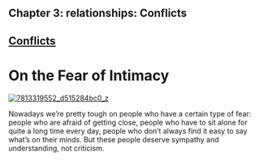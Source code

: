 Chapter  3: relationships: Conflicts
-----------------------------------

[Conflicts](../category/relationships/conflicts/index.html)
-----------------------------------------------------------

On the Fear of Intimacy
=======================

[![7813319552\_d515284bc0\_z](http://i1.wp.com/www.thebookoflife.org/wp-content/uploads/2015/06/7813319552_d515284bc0_z.jpg?resize=635%2C472)](http://i0.wp.com/www.thebookoflife.org/wp-content/uploads/2015/06/7813319552_d515284bc0_z.jpg)

Nowadays we’re pretty tough on people who have a certain type of fear: people who are afraid of getting close, people who have to sit alone for quite a long time every day, people who don’t always find it easy to say what’s on their minds. But these people deserve sympathy and understanding, not criticism.

 

 

